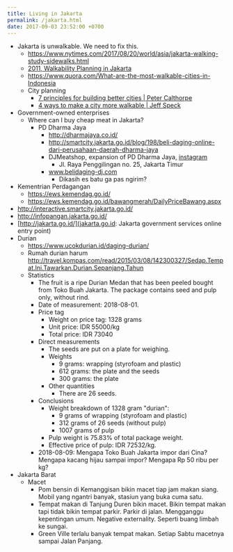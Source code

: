 ```yaml
---
title: Living in Jakarta
permalink: /jakarta.html
date: 2017-09-03 23:52:00 +0700
---
```


- Jakarta is unwalkable.
We need to fix this.
    - https://www.nytimes.com/2017/08/20/world/asia/jakarta-walking-study-sidewalks.html
    - [2011, Walkability Planning in Jakarta](https://escholarship.org/uc/item/05p5r596)
    - https://www.quora.com/What-are-the-most-walkable-cities-in-Indonesia
    - City planning
        - [7 principles for building better cities | Peter Calthorpe](https://www.youtube.com/watch?v=IFjD3NMv6Kw)
        - [4 ways to make a city more walkable | Jeff Speck](https://www.youtube.com/watch?v=6cL5Nud8d7w)
- Government-owned enterprises
    - Where can I buy cheap meat in Jakarta?
        - PD Dharma Jaya
            - http://dharmajaya.co.id/
            - http://smartcity.jakarta.go.id/blog/198/beli-daging-online-dari-perusahaan-daerah-dharma-jaya
            - DJMeatshop, expansion of PD Dharma Jaya, [instagram](https://www.instagram.com/djmeatshop/)
                - Jl. Raya Penggilingan no. 25, Jakarta Timur
            - www.belidaging-dj.com
                - Dikasih es batu ga pas ngirim?
- Kementrian Perdagangan
    - https://ews.kemendag.go.id/
    - https://ews.kemendag.go.id/bawangmerah/DailyPriceBawang.aspx
- http://interactive.smartcity.jakarta.go.id/
- http://infopangan.jakarta.go.id/
- [http://jakarta.go.id/](jakarta.go.id: Jakarta government services online entry point)
- Durian
    - https://www.ucokdurian.id/daging-durian/
    - Rumah durian harum http://travel.kompas.com/read/2015/03/08/142300327/Sedap.Tempat.Ini.Tawarkan.Durian.Sepanjang.Tahun
    - Statistics
        - The fruit is a ripe Durian Medan that has been peeled bought from Toko Buah Jakarta.
        The package contains seed and pulp only, without rind.
        - Date of measurement: 2018-08-01.
        - Price tag
            - Weight on price tag: 1328 grams
            - Unit price: IDR 55000/kg
            - Total price: IDR 73040
        - Direct measurements
            - The seeds are put on a plate for weighing.
            - Weights
                - 9 grams: wrapping (styrofoam and plastic)
                - 612 grams: the plate and the seeds
                - 300 grams: the plate
            - Other quantities
                - There are 26 seeds.
        - Conclusions
            - Weight breakdown of 1328 gram "durian":
                - 9 grams of wrapping (styrofoam and plastic)
                - 312 grams of 26 seeds (without pulp)
                - 1007 grams of pulp
            - Pulp weight is 75.83% of total package weight.
            - Effective price of pulp: IDR 72532/kg.
        - 2018-08-09: Mengapa Toko Buah Jakarta impor dari Cina?
        Mengapa kacang hijau sampai impor?
        Mengapa Rp 50 ribu per kg?
- Jakarta Barat
    - Macet
        - Pom bensin di Kemanggisan bikin macet tiap jam makan siang.
        Mobil yang ngantri banyak, stasiun yang buka cuma satu.
        - Tempat makan di Tanjung Duren bikin macet.
        Bikin tempat makan tapi tidak bikin tempat parkir.
        Parkir di jalan.
        Mengganggu kepentingan umum.
        Negative externality.
        Seperti buang limbah ke sungai.
        - Green Ville terlalu banyak tempat makan.
        Setiap Sabtu macetnya sampai Jalan Panjang.
